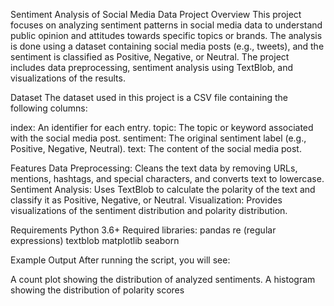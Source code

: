 Sentiment Analysis of Social Media Data
Project Overview
This project focuses on analyzing sentiment patterns in social media data to understand public opinion and attitudes towards specific topics or brands. The analysis is done using a dataset containing social media posts (e.g., tweets), and the sentiment is classified as Positive, Negative, or Neutral. The project includes data preprocessing, sentiment analysis using TextBlob, and visualizations of the results.

Dataset
The dataset used in this project is a CSV file containing the following columns:

index: An identifier for each entry.
topic: The topic or keyword associated with the social media post.
sentiment: The original sentiment label (e.g., Positive, Negative, Neutral).
text: The content of the social media post.

Features
Data Preprocessing: Cleans the text data by removing URLs, mentions, hashtags, and special characters, and converts text to lowercase.
Sentiment Analysis: Uses TextBlob to calculate the polarity of the text and classify it as Positive, Negative, or Neutral.
Visualization: Provides visualizations of the sentiment distribution and polarity distribution.

Requirements
Python 3.6+
Required libraries:
pandas
re (regular expressions)
textblob
matplotlib
seaborn

Example Output
After running the script, you will see:

A count plot showing the distribution of analyzed sentiments.
A histogram showing the distribution of polarity scores
